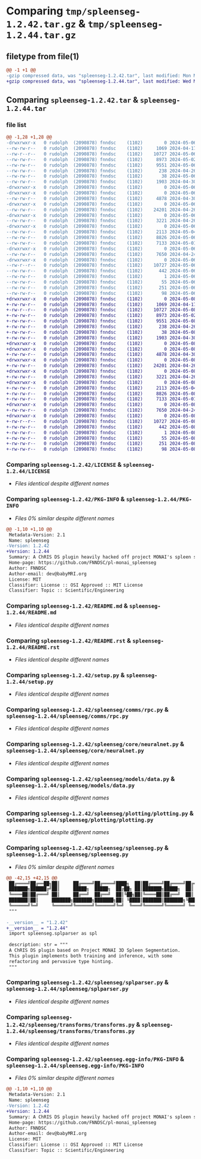 # Comparing `tmp/spleenseg-1.2.42.tar.gz` & `tmp/spleenseg-1.2.44.tar.gz`

## filetype from file(1)

```diff
@@ -1 +1 @@
-gzip compressed data, was "spleenseg-1.2.42.tar", last modified: Mon May  6 14:38:06 2024, max compression
+gzip compressed data, was "spleenseg-1.2.44.tar", last modified: Wed May  8 01:18:26 2024, max compression
```

## Comparing `spleenseg-1.2.42.tar` & `spleenseg-1.2.44.tar`

### file list

```diff
@@ -1,28 +1,28 @@
-drwxrwxr-x   0 rudolph  (2090878) fnndsc    (1102)        0 2024-05-06 14:38:06.421744 spleenseg-1.2.42/
--rw-rw-r--   0 rudolph  (2090878) fnndsc    (1102)     1069 2024-04-17 00:36:10.000000 spleenseg-1.2.42/LICENSE
--rw-r--r--   0 rudolph  (2090878) fnndsc    (1102)    10727 2024-05-06 14:38:06.421744 spleenseg-1.2.42/PKG-INFO
--rw-rw-r--   0 rudolph  (2090878) fnndsc    (1102)     8973 2024-05-02 02:07:10.000000 spleenseg-1.2.42/README.md
--rw-rw-r--   0 rudolph  (2090878) fnndsc    (1102)     9551 2024-05-06 14:38:04.000000 spleenseg-1.2.42/README.rst
--rw-rw-r--   0 rudolph  (2090878) fnndsc    (1102)      238 2024-04-26 18:25:29.000000 spleenseg-1.2.42/requirements.txt
--rw-rw-r--   0 rudolph  (2090878) fnndsc    (1102)       38 2024-05-06 14:38:06.421744 spleenseg-1.2.42/setup.cfg
--rw-rw-r--   0 rudolph  (2090878) fnndsc    (1102)     1903 2024-04-30 22:21:09.000000 spleenseg-1.2.42/setup.py
-drwxrwxr-x   0 rudolph  (2090878) fnndsc    (1102)        0 2024-05-06 14:38:06.418410 spleenseg-1.2.42/spleenseg/
-drwxrwxr-x   0 rudolph  (2090878) fnndsc    (1102)        0 2024-05-06 14:38:06.418410 spleenseg-1.2.42/spleenseg/comms/
--rw-rw-r--   0 rudolph  (2090878) fnndsc    (1102)     4878 2024-04-30 22:32:17.000000 spleenseg-1.2.42/spleenseg/comms/rpc.py
-drwxrwxr-x   0 rudolph  (2090878) fnndsc    (1102)        0 2024-05-06 14:38:06.418410 spleenseg-1.2.42/spleenseg/core/
--rw-rw-r--   0 rudolph  (2090878) fnndsc    (1102)    24201 2024-04-26 18:36:17.000000 spleenseg-1.2.42/spleenseg/core/neuralnet.py
-drwxrwxr-x   0 rudolph  (2090878) fnndsc    (1102)        0 2024-05-06 14:38:06.418410 spleenseg-1.2.42/spleenseg/models/
--rw-rw-r--   0 rudolph  (2090878) fnndsc    (1102)     3221 2024-04-26 18:36:17.000000 spleenseg-1.2.42/spleenseg/models/data.py
-drwxrwxr-x   0 rudolph  (2090878) fnndsc    (1102)        0 2024-05-06 14:38:06.418410 spleenseg-1.2.42/spleenseg/plotting/
--rw-rw-r--   0 rudolph  (2090878) fnndsc    (1102)     2113 2024-05-04 00:00:29.000000 spleenseg-1.2.42/spleenseg/plotting/plotting.py
--rw-rw-r--   0 rudolph  (2090878) fnndsc    (1102)     8826 2024-05-06 14:37:29.000000 spleenseg-1.2.42/spleenseg/spleenseg.py
--rw-rw-r--   0 rudolph  (2090878) fnndsc    (1102)     7133 2024-05-01 23:25:29.000000 spleenseg-1.2.42/spleenseg/splparser.py
-drwxrwxr-x   0 rudolph  (2090878) fnndsc    (1102)        0 2024-05-06 14:38:06.418410 spleenseg-1.2.42/spleenseg/transforms/
--rw-rw-r--   0 rudolph  (2090878) fnndsc    (1102)     7650 2024-04-24 22:01:17.000000 spleenseg-1.2.42/spleenseg/transforms/transforms.py
-drwxrwxr-x   0 rudolph  (2090878) fnndsc    (1102)        0 2024-05-06 14:38:06.418410 spleenseg-1.2.42/spleenseg.egg-info/
--rw-r--r--   0 rudolph  (2090878) fnndsc    (1102)    10727 2024-05-06 14:38:06.000000 spleenseg-1.2.42/spleenseg.egg-info/PKG-INFO
--rw-rw-r--   0 rudolph  (2090878) fnndsc    (1102)      442 2024-05-06 14:38:06.000000 spleenseg-1.2.42/spleenseg.egg-info/SOURCES.txt
--rw-rw-r--   0 rudolph  (2090878) fnndsc    (1102)        1 2024-05-06 14:38:06.000000 spleenseg-1.2.42/spleenseg.egg-info/dependency_links.txt
--rw-rw-r--   0 rudolph  (2090878) fnndsc    (1102)       55 2024-05-06 14:38:06.000000 spleenseg-1.2.42/spleenseg.egg-info/entry_points.txt
--rw-rw-r--   0 rudolph  (2090878) fnndsc    (1102)      251 2024-05-06 14:38:06.000000 spleenseg-1.2.42/spleenseg.egg-info/requires.txt
--rw-rw-r--   0 rudolph  (2090878) fnndsc    (1102)       98 2024-05-06 14:38:06.000000 spleenseg-1.2.42/spleenseg.egg-info/top_level.txt
+drwxrwxr-x   0 rudolph  (2090878) fnndsc    (1102)        0 2024-05-08 01:18:26.488084 spleenseg-1.2.44/
+-rw-rw-r--   0 rudolph  (2090878) fnndsc    (1102)     1069 2024-04-17 00:36:10.000000 spleenseg-1.2.44/LICENSE
+-rw-r--r--   0 rudolph  (2090878) fnndsc    (1102)    10727 2024-05-08 01:18:26.488084 spleenseg-1.2.44/PKG-INFO
+-rw-rw-r--   0 rudolph  (2090878) fnndsc    (1102)     8973 2024-05-02 02:07:10.000000 spleenseg-1.2.44/README.md
+-rw-rw-r--   0 rudolph  (2090878) fnndsc    (1102)     9551 2024-05-08 01:18:24.000000 spleenseg-1.2.44/README.rst
+-rw-rw-r--   0 rudolph  (2090878) fnndsc    (1102)      238 2024-04-26 18:25:29.000000 spleenseg-1.2.44/requirements.txt
+-rw-rw-r--   0 rudolph  (2090878) fnndsc    (1102)       38 2024-05-08 01:18:26.488084 spleenseg-1.2.44/setup.cfg
+-rw-rw-r--   0 rudolph  (2090878) fnndsc    (1102)     1903 2024-04-30 22:21:09.000000 spleenseg-1.2.44/setup.py
+drwxrwxr-x   0 rudolph  (2090878) fnndsc    (1102)        0 2024-05-08 01:18:26.484751 spleenseg-1.2.44/spleenseg/
+drwxrwxr-x   0 rudolph  (2090878) fnndsc    (1102)        0 2024-05-08 01:18:26.484751 spleenseg-1.2.44/spleenseg/comms/
+-rw-rw-r--   0 rudolph  (2090878) fnndsc    (1102)     4878 2024-04-30 22:32:17.000000 spleenseg-1.2.44/spleenseg/comms/rpc.py
+drwxrwxr-x   0 rudolph  (2090878) fnndsc    (1102)        0 2024-05-08 01:18:26.484751 spleenseg-1.2.44/spleenseg/core/
+-rw-rw-r--   0 rudolph  (2090878) fnndsc    (1102)    24201 2024-04-26 18:36:17.000000 spleenseg-1.2.44/spleenseg/core/neuralnet.py
+drwxrwxr-x   0 rudolph  (2090878) fnndsc    (1102)        0 2024-05-08 01:18:26.488084 spleenseg-1.2.44/spleenseg/models/
+-rw-rw-r--   0 rudolph  (2090878) fnndsc    (1102)     3221 2024-04-26 18:36:17.000000 spleenseg-1.2.44/spleenseg/models/data.py
+drwxrwxr-x   0 rudolph  (2090878) fnndsc    (1102)        0 2024-05-08 01:18:26.488084 spleenseg-1.2.44/spleenseg/plotting/
+-rw-rw-r--   0 rudolph  (2090878) fnndsc    (1102)     2113 2024-05-04 00:00:29.000000 spleenseg-1.2.44/spleenseg/plotting/plotting.py
+-rw-rw-r--   0 rudolph  (2090878) fnndsc    (1102)     8826 2024-05-08 01:16:47.000000 spleenseg-1.2.44/spleenseg/spleenseg.py
+-rw-rw-r--   0 rudolph  (2090878) fnndsc    (1102)     7133 2024-05-01 23:25:29.000000 spleenseg-1.2.44/spleenseg/splparser.py
+drwxrwxr-x   0 rudolph  (2090878) fnndsc    (1102)        0 2024-05-08 01:18:26.488084 spleenseg-1.2.44/spleenseg/transforms/
+-rw-rw-r--   0 rudolph  (2090878) fnndsc    (1102)     7650 2024-04-24 22:01:17.000000 spleenseg-1.2.44/spleenseg/transforms/transforms.py
+drwxrwxr-x   0 rudolph  (2090878) fnndsc    (1102)        0 2024-05-08 01:18:26.488084 spleenseg-1.2.44/spleenseg.egg-info/
+-rw-r--r--   0 rudolph  (2090878) fnndsc    (1102)    10727 2024-05-08 01:18:26.000000 spleenseg-1.2.44/spleenseg.egg-info/PKG-INFO
+-rw-rw-r--   0 rudolph  (2090878) fnndsc    (1102)      442 2024-05-08 01:18:26.000000 spleenseg-1.2.44/spleenseg.egg-info/SOURCES.txt
+-rw-rw-r--   0 rudolph  (2090878) fnndsc    (1102)        1 2024-05-08 01:18:26.000000 spleenseg-1.2.44/spleenseg.egg-info/dependency_links.txt
+-rw-rw-r--   0 rudolph  (2090878) fnndsc    (1102)       55 2024-05-08 01:18:26.000000 spleenseg-1.2.44/spleenseg.egg-info/entry_points.txt
+-rw-rw-r--   0 rudolph  (2090878) fnndsc    (1102)      251 2024-05-08 01:18:26.000000 spleenseg-1.2.44/spleenseg.egg-info/requires.txt
+-rw-rw-r--   0 rudolph  (2090878) fnndsc    (1102)       98 2024-05-08 01:18:26.000000 spleenseg-1.2.44/spleenseg.egg-info/top_level.txt
```

### Comparing `spleenseg-1.2.42/LICENSE` & `spleenseg-1.2.44/LICENSE`

 * *Files identical despite different names*

### Comparing `spleenseg-1.2.42/PKG-INFO` & `spleenseg-1.2.44/PKG-INFO`

 * *Files 0% similar despite different names*

```diff
@@ -1,10 +1,10 @@
 Metadata-Version: 2.1
 Name: spleenseg
-Version: 1.2.42
+Version: 1.2.44
 Summary: A ChRIS DS plugin heavily hacked off project MONAI's spleen segmenation notebook
 Home-page: https://github.com/FNNDSC/pl-monai_spleenseg
 Author: FNNDSC
 Author-email: dev@babyMRI.org
 License: MIT
 Classifier: License :: OSI Approved :: MIT License
 Classifier: Topic :: Scientific/Engineering
```

### Comparing `spleenseg-1.2.42/README.md` & `spleenseg-1.2.44/README.md`

 * *Files identical despite different names*

### Comparing `spleenseg-1.2.42/README.rst` & `spleenseg-1.2.44/README.rst`

 * *Files identical despite different names*

### Comparing `spleenseg-1.2.42/setup.py` & `spleenseg-1.2.44/setup.py`

 * *Files identical despite different names*

### Comparing `spleenseg-1.2.42/spleenseg/comms/rpc.py` & `spleenseg-1.2.44/spleenseg/comms/rpc.py`

 * *Files identical despite different names*

### Comparing `spleenseg-1.2.42/spleenseg/core/neuralnet.py` & `spleenseg-1.2.44/spleenseg/core/neuralnet.py`

 * *Files identical despite different names*

### Comparing `spleenseg-1.2.42/spleenseg/models/data.py` & `spleenseg-1.2.44/spleenseg/models/data.py`

 * *Files identical despite different names*

### Comparing `spleenseg-1.2.42/spleenseg/plotting/plotting.py` & `spleenseg-1.2.44/spleenseg/plotting/plotting.py`

 * *Files identical despite different names*

### Comparing `spleenseg-1.2.42/spleenseg/spleenseg.py` & `spleenseg-1.2.44/spleenseg/spleenseg.py`

 * *Files 0% similar despite different names*

```diff
@@ -42,15 +42,15 @@
 ██╔════╝██╔══██╗██║     ██╔════╝██╔════╝████╗  ██║██╔════╝██╔════╝██╔════╝
 ███████╗██████╔╝██║     █████╗  █████╗  ██╔██╗ ██║███████╗█████╗  ██║  ███╗
 ╚════██║██╔═══╝ ██║     ██╔══╝  ██╔══╝  ██║╚██╗██║╚════██║██╔══╝  ██║   ██║
 ███████║██║     ███████╗███████╗███████╗██║ ╚████║███████║███████╗╚██████╔╝
 ╚══════╝╚═╝     ╚══════╝╚══════╝╚══════╝╚═╝  ╚═══╝╚══════╝╚══════╝ ╚═════╝
 """
 
-__version__ = "1.2.42"
+__version__ = "1.2.44"
 import spleenseg.splparser as spl
 
 description: str = """
 A ChRIS DS plugin based on Project MONAI 3D Spleen Segmentation.
 This plugin implements both training and inference, with some
 refactoring and pervasive type hinting.
 """
```

### Comparing `spleenseg-1.2.42/spleenseg/splparser.py` & `spleenseg-1.2.44/spleenseg/splparser.py`

 * *Files identical despite different names*

### Comparing `spleenseg-1.2.42/spleenseg/transforms/transforms.py` & `spleenseg-1.2.44/spleenseg/transforms/transforms.py`

 * *Files identical despite different names*

### Comparing `spleenseg-1.2.42/spleenseg.egg-info/PKG-INFO` & `spleenseg-1.2.44/spleenseg.egg-info/PKG-INFO`

 * *Files 0% similar despite different names*

```diff
@@ -1,10 +1,10 @@
 Metadata-Version: 2.1
 Name: spleenseg
-Version: 1.2.42
+Version: 1.2.44
 Summary: A ChRIS DS plugin heavily hacked off project MONAI's spleen segmenation notebook
 Home-page: https://github.com/FNNDSC/pl-monai_spleenseg
 Author: FNNDSC
 Author-email: dev@babyMRI.org
 License: MIT
 Classifier: License :: OSI Approved :: MIT License
 Classifier: Topic :: Scientific/Engineering
```

